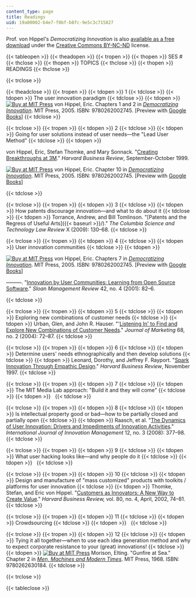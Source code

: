 ```yaml
---
content_type: page
title: Readings
uid: 19a00002-b4e7-f0bf-b8fc-9e5c3c715827
---
```


Prof. von Hippel's _Democratizing Innovation_ is also [available as a free download](http://mit.edu/evhippel/www/democ1.htm) under the [Creative Commons BY-NC-ND](http://creativecommons.org/licenses/by-nc-nd/2.0/) license.

{{< tableopen >}}
{{< theadopen >}}
{{< tropen >}}
{{< thopen >}}
SES #
{{< thclose >}}
{{< thopen >}}
TOPICS
{{< thclose >}}
{{< thopen >}}
READINGS
{{< thclose >}}

{{< trclose >}}

{{< theadclose >}}
{{< tropen >}}
{{< tdopen >}}
1
{{< tdclose >}}
{{< tdopen >}}
The user innovation paradigm
{{< tdclose >}}
{{< tdopen >}}
[![Buy at MIT Press](/images/mp_logo.gif)](https://mitpress.mit.edu/9780262002745) von Hippel, Eric. Chapters 1 and 2 in [_Democratizing Innovation_](https://mitpress.mit.edu/9780262002745). MIT Press, 2005. ISBN: 9780262002745. \[Preview with [Google Books](http://books.google.com/books?id=OZCpFX_7JesC&pg=PAfrontcover#v=onepage)\]
{{< tdclose >}}

{{< trclose >}}
{{< tropen >}}
{{< tdopen >}}
2
{{< tdclose >}}
{{< tdopen >}}
Going for user solutions instead of user needs—the "Lead User Method"
{{< tdclose >}}
{{< tdopen >}}


von Hippel, Eric, Stefan Thomke, and Mary Sonnack. "[Creating Breakthroughs at 3M](http://hbr.org/1999/09/creating-breakthroughs-at-3m/ar/1)." _Harvard Business Review_, September-October 1999.

[![Buy at MIT Press](/images/mp_logo.gif)](https://mitpress.mit.edu/9780262002745) von Hippel, Eric. Chapter 10 in [_Democratizing Innovation_](https://mitpress.mit.edu/9780262002745). MIT Press, 2005. ISBN: 9780262002745. \[Preview with [Google Books](http://books.google.co.in/books?id=OZCpFX_7JesC&pg=PA188&redir_esc=y#v=onepage&q&f=false)\]


{{< tdclose >}}

{{< trclose >}}
{{< tropen >}}
{{< tdopen >}}
3
{{< tdclose >}}
{{< tdopen >}}
How patents discourage innovation—and what to do about it
{{< tdclose >}}
{{< tdopen >}}
Torrance, Andrew, and Bill Tomlinson. "[Patents and the Regress of Useful Arts]({{< baseurl >}}/)." _The Columbia Science and Technology Law Review_ X (2009): 130–68.
{{< tdclose >}}

{{< trclose >}}
{{< tropen >}}
{{< tdopen >}}
4
{{< tdclose >}}
{{< tdopen >}}
User innovation communities
{{< tdclose >}}
{{< tdopen >}}


[![Buy at MIT Press](/images/mp_logo.gif)](https://mitpress.mit.edu/9780262002745) von Hippel, Eric. Chapters 7 in [_Democratizing Innovation_](https://mitpress.mit.edu/9780262002745). MIT Press, 2005. ISBN: 9780262002745. \[Preview with [Google Books](http://books.google.co.in/books?id=OZCpFX_7JesC&pg=PA135&redir_esc=y#v=onepage&q&f=false)\]

———. "[Innovation by User Communities: Learning from Open Source Software](http://sloanreview.mit.edu/the-magazine/2001-summer/4248/innovation-by-user-communities-learning-from-opensource-software/)." _Sloan Management Review_ 42, no. 4 (2001): 82–6.


{{< tdclose >}}

{{< trclose >}}
{{< tropen >}}
{{< tdopen >}}
5
{{< tdclose >}}
{{< tdopen >}}
Exploring new combinations of customer needs
{{< tdclose >}}
{{< tdopen >}}
Urban, Glen, and John R. Hauser. "'[Listening In' to Find and Explore New Combinations of Customer Needs](http://dx.doi.org/10.1509/jmkg.68.2.72.27793)." _Journal of Marketing_ 68, no. 2 (2004): 72–87.
{{< tdclose >}}

{{< trclose >}}
{{< tropen >}}
{{< tdopen >}}
6
{{< tdclose >}}
{{< tdopen >}}
Determine users' needs ethnographically and then develop solutions
{{< tdclose >}}
{{< tdopen >}}
Leonard, Dorothy, and Jeffrey F. Rayport. "[Spark Innovation Through Empathic Design](http://hbr.org/1997/11/spark-innovation-through-empathic-design/ar/1)." _Harvard Business Review_, November 1997.
{{< tdclose >}}

{{< trclose >}}
{{< tropen >}}
{{< tdopen >}}
7
{{< tdclose >}}
{{< tdopen >}}
The MIT Media Lab approach: "Build it and they will come"
{{< tdclose >}}
{{< tdopen >}}
 
{{< tdclose >}}

{{< trclose >}}
{{< tropen >}}
{{< tdopen >}}
8
{{< tdclose >}}
{{< tdopen >}}
Is intellectual property good or bad—how to be partially closed and partially open
{{< tdclose >}}
{{< tdopen >}}
Raasch, et al. "[The Dynamics of User Innovation: Drivers and Impediments of Innovation Activities](http://dx.doi.org/10.1142/S1363919608002060)." _International Journal of Innovation Management_ 12, no. 3 (2008): 377–98.
{{< tdclose >}}

{{< trclose >}}
{{< tropen >}}
{{< tdopen >}}
9
{{< tdclose >}}
{{< tdopen >}}
What user hacking looks like—and why people do it
{{< tdclose >}}
{{< tdopen >}}
 
{{< tdclose >}}

{{< trclose >}}
{{< tropen >}}
{{< tdopen >}}
10
{{< tdclose >}}
{{< tdopen >}}
Design and manufacture of "mass customized" products with toolkits / platforms for user innovation
{{< tdclose >}}
{{< tdopen >}}
Thomke, Stefan, and Eric von Hippel. "[Customers as Innovators: A New Way to Create Value](http://hbr.org/product/customers-as-innovators-a-new-way-to-create-value/an/R0204F-PDF-ENG)." _Harvard Business Review,_ vol. 80, no. 4, April, 2002, 74–81.
{{< tdclose >}}

{{< trclose >}}
{{< tropen >}}
{{< tdopen >}}
11
{{< tdclose >}}
{{< tdopen >}}
Crowdsourcing
{{< tdclose >}}
{{< tdopen >}}
 
{{< tdclose >}}

{{< trclose >}}
{{< tropen >}}
{{< tdopen >}}
12
{{< tdclose >}}
{{< tdopen >}}
Tying it all together—when to use each idea generation method and why to expect corporate resistance to your (great) innovations!
{{< tdclose >}}
{{< tdopen >}}
[![Buy at MIT Press](/images/mp_logo.gif)](https://mitpress.mit.edu/9780262630184) Morison, Elting. "Gunfire at Sea." Chapter 2 in [_Men, Machines and Modern Times_](https://mitpress.mit.edu/9780262630184). MIT Press, 1968. ISBN: 9780262630184.
{{< tdclose >}}

{{< trclose >}}

{{< tableclose >}}